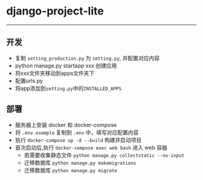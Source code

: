 # django-project-lite 
*** 
## 开发
- 复制 `setting_production.py` 为 `setting.py`, 并配置对应内容
- python manage.py startapp xxx 创建应用
- 将xxx文件夹移动到apps文件夹下
- 配置urls.py
- 将app添加到`setting.py`中的`INSTALLED_APPS`

## 部署
- 服务器上安装 docker 和 docker-compose
- 将 `.env.example` 复制到 `.env` 中，填写对应配置内容
- 执行 `docker-compose up -d --build` 构建并启动项目
- 首次启动后,执行 `docker-compose exec web bash` 进入 web 容器
   - 若需要收集静态文件 `python manage.py collectstatic --no-input`
   - 迁移数据库 `python manage.py makemigrations`
   - 迁移数据库 `python manage.py migrate` 
